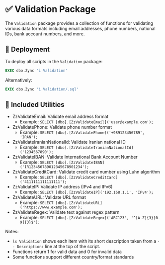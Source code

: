 # ✅ Validation Package

The `Validation` package provides a collection of functions for validating various data formats including email addresses, phone numbers, national IDs, bank account numbers, and more.

## 🚀 Deployment

To deploy all scripts in the `Validation` package:
```sql
EXEC dbo.Zync 'i Validation'
```
Alternatively:
```sql
EXEC dbo.Zync 'i Validation/.sql'
```

## 📜 Included Utilities

- ZzValidateEmail: Validate email address format
	- Example: `SELECT [dbo].[ZzValidateEmail]('user@example.com');`
- ZzValidatePhone: Validate phone number format
	- Example: `SELECT [dbo].[ZzValidatePhone]('+989123456789', 'IRAN');`
- ZzValidateIranianNationalId: Validate Iranian national ID
	- Example: `SELECT [dbo].[ZzValidateIranianNationalId]('1234567890');`
- ZzValidateIBAN: Validate International Bank Account Number
	- Example: `SELECT [dbo].[ZzValidateIBAN]('IR123456789012345678901234');`
- ZzValidateCreditCard: Validate credit card number using Luhn algorithm
	- Example: `SELECT [dbo].[ZzValidateCreditCard]('4111111111111111');`
- ZzValidateIP: Validate IP address (IPv4 and IPv6)
	- Example: `SELECT [dbo].[ZzValidateIP]('192.168.1.1', 'IPv4');`
- ZzValidateURL: Validate URL format
	- Example: `SELECT [dbo].[ZzValidateURL]('https://www.example.com');`
- ZzValidateRegex: Validate text against regex pattern
	- Example: `SELECT [dbo].[ZzValidateRegex]('ABC123', '^[A-Z]{3}[0-9]{3}$');`

Notes:
- `ls Validation` shows each item with its short description taken from a `-- Description:` line at the top of the script.
- Functions return 1 for valid data and 0 for invalid data
- Some functions support different country/format standards